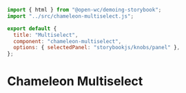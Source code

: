 ```js script
import { html } from "@open-wc/demoing-storybook";
import "../src/chameleon-multiselect.js";

export default {
  title: "Multiselect",
  component: "chameleon-multiselect",
  options: { selectedPanel: "storybookjs/knobs/panel" },
};
```

# Chameleon Multiselect
